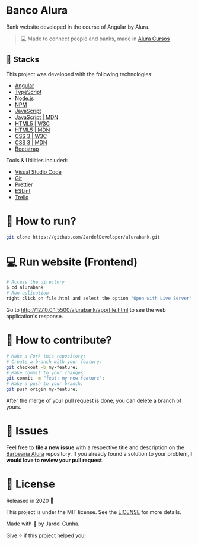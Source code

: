 # Banco Alura

Bank website developed in the course of Angular by Alura.

<!-- <h1 align="center">
    <img alt="AluraBarbearia" title="#AluraBarbearia" src=".github/logo.svg" width="250px" />
</h1> -->

> :computer: Made to connect people and banks, made in [Alura Cursos](https://cursos.alura.com.br/formacao-angular)

## 🚀 Stacks

This project was developed with the following technologies:

- [Angular](https://angular.io/)
- [TypeScript](https://www.typescriptlang.org/)
- [Node.js](https://nodejs.org/en/)
- [NPM](https://www.npmjs.com/)
- [JavaScript](https://www.javascript.com/)
- [JavaScript | MDN](https://developer.mozilla.org/pt-BR/docs/Web/CSS)
- [HTML5 | W3C](https://html.spec.whatwg.org/multipage/)
- [HTML5 | MDN](https://developer.mozilla.org/pt-BR/docs/Web/HTML)
- [CSS 3 | W3C](https://www.w3.org/Style/CSS/)
- [CSS 3 | MDN](https://developer.mozilla.org/pt-BR/docs/Web/CSS)
- [Bootstrap](https://getbootstrap.com/)

Tools & Utilities included:

- [Visual Studio Code](https://code.visualstudio.com/)
- [Git](https://git-scm.com/doc)
- [Prettier](https://prettier.io/docs/en/index.html)
- [ESLint](https://eslint.org/docs/user-guide/getting-started)
- [Trello](https://trello.com/pt-BR)

<!-- ## :up: App Features -->

# :construction_worker: How to run?

```bash
git clone https://github.com/JardelDeveloper/alurabank.git
```

# :computer: Run website (Frontend)

```bash
# Access the directory
$ cd alurabank
# Run aplication
right click on file.html and select the option "Open with Live Server"
```

Go to http://127.0.0.1:5500/alurabank/app/file.html to see the web application's response.

# 🤔 How to contribute?

```bash
# Make a Fork this repository;
# Create a branch with your feature:
git checkout -b my-feature;
# Make commit to your changes:
git commit -m "feat: my new feature";
# Make a push to your branch:
git push origin my-feature;
```

After the merge of your pull request is done, you can delete a branch of yours.

# :wrench: Issues

Feel free to **file a new issue** with a respective title and description on the [Barbearia Alura](https://github.com/JardelDeveloper/alurabank/issues) repository. If you already found a solution to your problem, **I would love to review your pull request**.

# :memo: License

Released in 2020 :closed_book:

This project is under the MIT license. See the [LICENSE](https://github.com/JardelDeveloper/alurabank/blob/master/LICENSE) for more details.

Made with :green_heart: by Jardel Cunha.

Give :star: if this project helped you!
